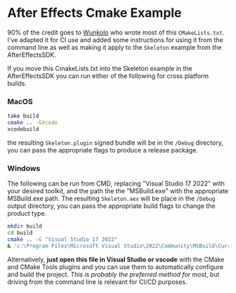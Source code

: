 # After Effects Cmake Example

90% of the credit goes to [Wunkolo](https://github.com/Wunkolo) who wrote most of this `CMakeLists.txt`. I've adapted it for CI use and 
added some instructions for using it from the command line as well as making it apply to the `Skeleton` example from the AfterEffectsSDK. 

If you move this CmakeLists.txt into the Skeleton example in the AfterEffectsSDK you can run either of the following for 
cross platform builds.

### MacOS

```bash
take build
cmake .. -GXcode
xcodebuild
```

the resulting `Skeleton.plugin` signed bundle will be in the `/Debug` directory, you can pass the appropriate flags to produce a release package.

### Windows 

The following can be run from CMD, replacing "Visual Studio 17 2022" with your desired toolkit, and the path the the "MSBuild.exe" with the 
appropriate MSBuild.exe path. The resulting `Skeleton.aex` will be place in the `/Debug` output directory, you can pass the appropriate build flags to change the 
product type.

```bash
mkdir build
cd build
cmake .. -G "Visual Studio 17 2022" 
& 'c:\Program Files\Microsoft Visual Studio\2022\Community\MSBuild\Current\Bin\MSBuild.exe' .\Skeleton.sln
```

Alternatively, **just open this file in Visual Studio or vscode** with the CMake and CMake Tools plugins and you can use them to automatically configure and build the project. *This is probably the preferred method for most*, but driving from the command line is relevant for CI/CD purposes.
